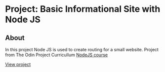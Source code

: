 # Project: Basic Informational Site with Node JS

## About

In this project Node JS is used to create routing for a small website.
Project from The Odin Project Curricullum [NodeJS course](https://www.theodinproject.com/paths/full-stack-javascript/courses/nodejs) 

[View project](https://odin-node-basics--hereiamruslan.repl.co/)